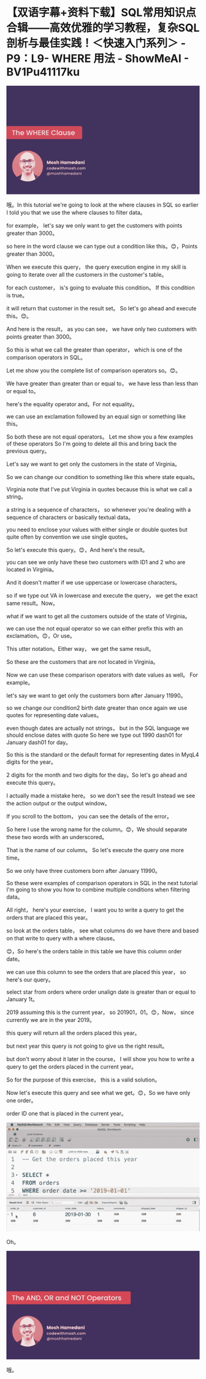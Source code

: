 # 【双语字幕+资料下载】SQL常用知识点合辑——高效优雅的学习教程，复杂SQL剖析与最佳实践！＜快速入门系列＞ - P9：L9- WHERE 用法 - ShowMeAI - BV1Pu41117ku

![](img/ff2e7e12377dd7f5a0561f67e97f91d5_0.png)

哦。In this tutorial we're going to look at the where clauses in SQL so earlier I told you that we use the where clauses to filter data。

 for example， let's say we only want to get the customers with points greater than 3000。

 so here in the word clause we can type out a condition like this。😊，Points greater than 3000。

 When we execute this query， the query execution engine in my skill is going to iterate over all the customers in the customer's table。

 for each customer， is's going to evaluate this condition。 If this condition is true。

 it will return that customer in the result set。 So let's go ahead and execute this。😊。

And here is the result， as you can see， we have only two customers with points greater than 3000。

 So this is what we call the greater than operator， which is one of the comparison operators in SQL。

 Let me show you the complete list of comparison operators so。😊。

We have greater than greater than or equal to， we have less than less than or equal to。

 here's the equality operator and。For not equality。

 we can use an exclamation followed by an equal sign or something like this。

 So both these are not equal operators。 Let me show you a few examples of these operators So I'm going to delete all this and bring back the previous query。

 Let's say we want to get only the customers in the state of Virginia。

 So we can change our condition to something like this where state equals。

Virginia note that I've put Virginia in quotes because this is what we call a string。

 a string is a sequence of characters， so whenever you're dealing with a sequence of characters or basically textual data。

 you need to enclose your values with either single or double quotes but quite often by convention we use single quotes。

So let's execute this query。😊，And here's the result。

 you can see we only have these two customers with ID1 and 2 who are located in Virginia。

And it doesn't matter if we use uppercase or lowercase characters。

 so if we type out VA in lowercase and execute the query， we get the exact same result。Now。

 what if we want to get all the customers outside of the state of Virginia。

 we can use the not equal operator so we can either prefix this with an exclamation。😊，Or use。

This utter notation。Either way， we get the same result。

So these are the customers that are not located in Virginia。

Now we can use these comparison operators with date values as well。 For example。

 let's say we want to get only the customers born after January 11990。

 so we change our condition2 birth date greater than once again we use quotes for representing date values。

 even though dates are actually not strings， but in the SQL language we should enclose dates with quote So here we type out 1990 dash01 for January dash01 for day。

 So this is the standard or the default format for representing dates in MyqL4 digits for the year。

2 digits for the month and two digits for the day。So let's go ahead and execute this query。

 I actually made a mistake here。 so we don't see the result Instead we see the action output or the output window。

 If you scroll to the bottom， you can see the details of the error。

 So here I use the wrong name for the column。😊，We should separate these two words with an underscored。

 That is the name of our column。 So let's execute the query one more time。

 So we only have three customers born after January 11990。

 So these were examples of comparison operators in SQL in the next tutorial I'm going to show you how to combine multiple conditions when filtering data。

All right， here's your exercise， I want you to write a query to get the orders that are placed this year。

 so look at the orders table， see what columns do we have there and based on that write to query with a where clause。

😊，So here's the orders table in this table we have this column order date。

 we can use this column to see the orders that are placed this year， so here's our query。

 select star from orders where order unalign date is greater than or equal to January 1t。

 2019 assuming this is the current year， so 201901，01。😊，Now， since currently we are in the year 2019。

 this query will return all the orders placed this year。

 but next year this query is not going to give us the right result。

 but don't worry about it later in the course， I will show you how to write a query to get the orders placed in the current year。

 So for the purpose of this exercise， this is a valid solution。

 Now let's execute this query and see what we get。😊，So we have only one order。

 order ID one that is placed in the current year。

![](img/ff2e7e12377dd7f5a0561f67e97f91d5_2.png)

Oh。

![](img/ff2e7e12377dd7f5a0561f67e97f91d5_4.png)

哦。